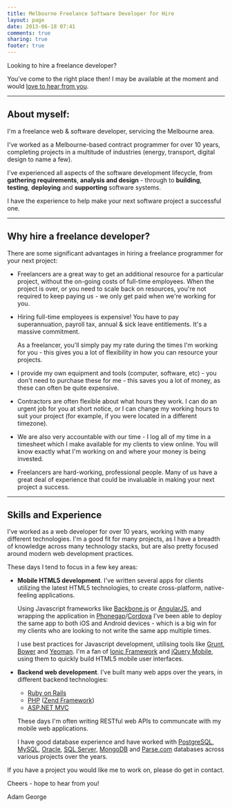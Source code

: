 ```yaml
---
title: Melbourne Freelance Software Developer for Hire
layout: page
date: 2013-06-18 07:41
comments: true
sharing: true
footer: true
---
```

Looking to hire a freelance developer?

You've come to the right place then! I may be available at the moment and would
<a href="mailto:{{site.email}}?subject=hello">love to hear from you</a>.

--------------------------------------------------------------------------------
## About myself:

I'm a freelance web &amp; software developer, servicing the Melbourne area.

I've worked as a Melbourne-based contract programmer for over 10 years,
completing projects in a multitude of industries (energy, transport, digital
design to name a few).

I've experienced all aspects of the software development lifecycle, from
**gathering requirements**, **analysis and design** - through to **building**,
**testing**, **deploying** and **supporting** software systems.

I have the experience to help make your next software project a successful one.


--------------------------------------------------------------------------------
## Why hire a freelance developer?

There are some significant advantages in hiring a freelance programmer for your
next project:

 * Freelancers are a great way to get an additional resource for a particular
   project, without the on-going costs of full-time employees. When the project
   is over, or you need to scale back on resources, you're not required to keep
   paying us - we only get paid when we're working for you.

 * Hiring full-time employees is expensive! You have to pay superannuation,
   payroll tax, annual & sick leave entitlements. It's a massive commitment.

   As a freelancer, you'll simply pay my rate during the times I'm working
   for you - this gives you a lot of flexibility in how you can resource your
   projects.

 * I provide my own equipment and tools (computer, software, etc) - you don't
   need to purchase these for me - this saves you a lot of money, as these can
   often be quite expensive.

 * Contractors are often flexible about what hours they work. I can do an
   urgent job for you at short notice, or I can change my working hours to suit
   your project (for example, if you were located in a different timezone).

 * We are also very accountable with our time - I log all of my time in a
   timesheet which I make available for my clients to view online. You will
   know exactly what I'm working on and where your money is being invested.

 * Freelancers are hard-working, professional people. Many of us have a great
   deal of experience that could be invaluable in making your next project a
   success.


--------------------------------------------------------------------------------
## Skills and Experience

I've worked as a web developer for over 10 years, working with many
different technologies. I'm a good fit for many projects, as I have a breadth
of knowledge across many technology stacks, but are also pretty focused around
modern web development practices.

These days I tend to focus in a few key areas:

 *  **Mobile HTML5 development**. I've written several apps for
    clients utilizing the latest HTML5 technologies, to create cross-platform,
    native-feeling applications.

    Using Javascript frameworks like [Backbone.js][1] or [AngularJS][2], and
    wrapping the application in [Phonegap][3]/[Cordova][4] I've been able to
    deploy the same app to both iOS and Android devices - which is a big win
    for my clients who are looking to not write the same app multiple times.

    I use best practices for Javascript development, utilising tools like
    [Grunt][5], [Bower][6] and [Yeoman][7]. I'm a fan of [Ionic Framework][19]
    and [jQuery Mobile][8], using them to quickly build HTML5 mobile user
    interfaces.

 *  **Backend web development**. I've built many web apps over the years,
    in different backend technologies:

    * [Ruby on Rails][9]
    * [PHP][10] ([Zend Framework][18])
    * [ASP.NET MVC][11]

    These days I'm often writing RESTful web APIs to communcate with my mobile
    web applications.

    I have good database experience and have worked with [PostgreSQL][12],
    [MySQL][13], [Oracle][14], [SQL Server][15], [MongoDB][16] and
    [Parse.com][17] databases across various projects over the years.

If you have a project you would like me to work on, please do get in contact.

Cheers - hope to hear from you!

Adam George

[1]: http://backbonejs.org
[2]: http://angularjs.org
[3]: http://phonegap.com
[4]: http://cordova.apache.org
[5]: http://gruntjs.com
[6]: http://bower.io
[7]: http://yeoman.io
[8]: http://jquerymobile.com

[9]: http://rubyonrails.org
[10]: http://php.net
[11]: http://www.asp.net/mvc
[12]: http://www.postgresql.org
[13]: http://www.mysql.com
[14]: http://www.oracle.com/au/products/database/overview/index.html 
[15]: http://www.microsoft.com/en-us/sqlserver/default.aspx
[16]: http://www.mongodb.org
[17]: http://www.parse.com
[18]: http://framework.zend.com
[19]: http://ionicframework.com
